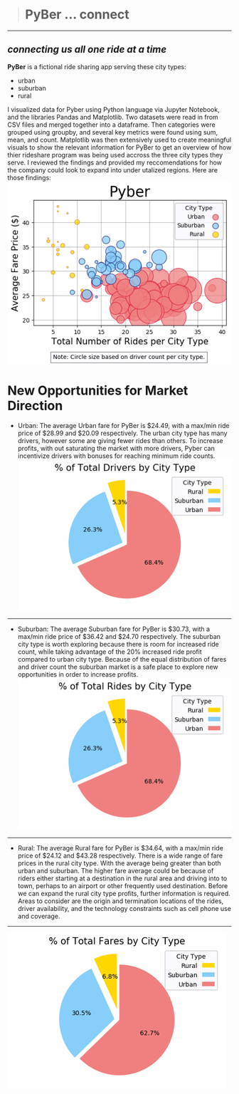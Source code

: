 > # **PyBer ... connect**

---

## _connecting us all one ride at a time_

**PyBer** is a fictional ride sharing app serving these city types:
  * urban
  * suburban
  * rural
  
  I visualized data for Pyber using Python language via Jupyter Notebook, and the libraries Pandas and Matplotlib. Two datasets were read in from CSV files and merged together into a dataframe. Then categories were grouped using groupby, and several key metrics were found using sum, mean, and count. Matplotlib was then extensively used to create meaningful visuals to show the relevant information for PyBer to get an overview of how thier rideshare program was being used accross the three city types they serve. I reviewed the findings and provided my reccomendations for how the company could look to expand into under utalized regions. Here are those findings:
![](https://raw.githubusercontent.com/belfman/PyBer..connect/master/images/PyBer_bubble.png "bubble-licious")

  # New Opportunities for Market Direction
 

- Urban: The average Urban fare for PyBer is \$24.49, with a  max/min ride price of \$28.99 and \$20.09 respectively.  The urban city type has many drivers, however some are giving fewer rides than others. To increase profits, with out saturating the market with more drivers, Pyber can incentivize drivers with bonuses for reaching minimum ride counts.
![](https://raw.githubusercontent.com/belfman/PyBer..connect/master/images/PyBer_drivers_pie.png "% Drivers")

***
- Suburban:  The average Suburban fare for PyBer is \$30.73, with a max/min ride price of \$36.42 and \$24.70 respectively. The suburban city type is worth exploring because there is room for increased ride count, while taking advantage of the 20% increased ride profit compared to urban city type. Because of the equal distribution of fares and driver count the suburban market is a safe place to explore new opportunities in order to increase profits.
![](https://raw.githubusercontent.com/belfman/PyBer..connect/master/images/PyBer_rides_pie.png "% Rides")

***

- Rural: The average Rural fare for PyBer is \$34.64, with a max/min ride price of \$24.12 and \$43.28 respectively. There is a wide range of fare prices in the rural city type. With the average being greater than both urban and suburban. The higher fare average could be because of riders either starting at a destination in the rural area and driving into to town, perhaps to an airport or other frequently used destination. Before we can expand the rural city type profits, further information is required. Areas to consider are the origin and termination locations of the rides, driver availability, and the technology constraints such as cell phone use and coverage.

***

![](https://raw.githubusercontent.com/belfman/PyBer..connect/master/images/PyBer_fares_pie.png "% Fares")
